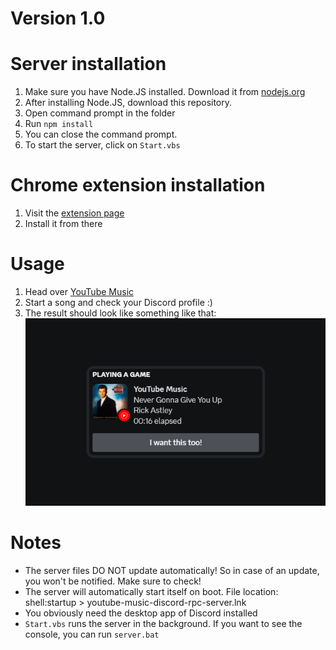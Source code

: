 # Version 1.0
# Server installation
1) Make sure you have Node.JS installed. Download it from [nodejs.org](https://nodejs.org/)
2) After installing Node.JS, download this repository.
3) Open command prompt in the folder
4) Run `npm install`
5) You can close the command prompt.
5) To start the server, click on `Start.vbs`

# Chrome extension installation
1) Visit the [extension page](https://chrome.google.com/webstore/detail/hphfoamccfcbdelhgnmojakdjljajpgj/)
2) Install it from there

# Usage
1) Head over [YouTube Music](https://music.youtube.com/)
2) Start a song and check your Discord profile :)
3) The result should look like something like that:
![Example image](Example.png)
# Notes
- The server files DO NOT update automatically! So in case of an update, you won't be notified. Make sure to check!
- The server will automatically start itself on boot. File location: shell:startup > youtube-music-discord-rpc-server.lnk
- You obviously need the desktop app of Discord installed
- `Start.vbs` runs the server in the background. If you want to see the console, you can run `server.bat`